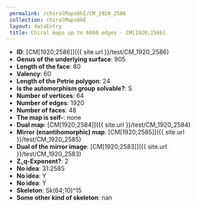 ```yaml
--- 
 permalink: /chiralMaps6kE/CM_1920_2586 
 collection: chiralMaps6kE
 layout: dataEntry
 title: Chiral maps up to 6000 edges - CM[1920;2586]
---
```


- **ID**: [CM[1920;2586]]({{ site.url }}/test/CM_1920_2586)
- **Genus of the underlying surface**: 905
- **Length of the face**: 80
- **Valency**: 60
- **Length of the Petrie polygon**: 24
- **Is the automorphism group solvable?**: S
- **Number of vertices**: 64
- **Number of edges**: 1920
- **Number of faces**: 48
- **The map is self-**: none
- **Dual map**: [CM[1920;2584]]({{ site.url }}/test/CM_1920_2584)
- **Mirror (enantihomorphic) map**: [CM[1920;2585]]({{ site.url }}/test/CM_1920_2585)
- **Dual of the mirror image**: [CM[1920;2583]]({{ site.url }}/test/CM_1920_2583)
- **Z_q-Exponent?**: 2
- **No idea**:  31:2585
- **No idea**: Y
- **No idea**: Y
- **Skeleton**: Sk(64;10)^15
- **Some other kind of skeleton**: nan
